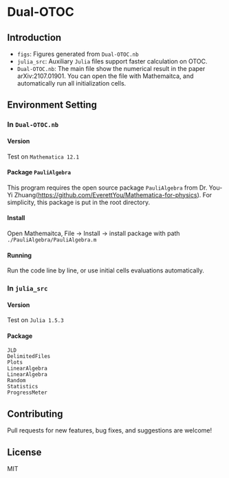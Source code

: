 # Dual-OTOC

## Introduction
- `figs`: Figures generated from `Dual-OTOC.nb`
- `julia_src`: Auxiliary `Julia` files support faster calculation on OTOC.
- `Dual-OTOC.nb`: The main file show the numerical result in the paper arXiv:2107.01901. You can open the file with Mathemaitca, and automatically run all initialization cells.

## **Environment Setting**

### In `Dual-OTOC.nb`

#### **Version**
Test on `Mathematica 12.1`

#### **Package `PauliAlgebra`**
This program requires the open source package `PauliAlgebra` from Dr. You-Yi Zhuang(https://github.com/EverettYou/Mathematica-for-physics). For simplicity, this package is put in the root directory. 

#### **Install**
Open Mathemaitca, File -> Install -> install package with path `./PauliAlgebra/PauliAlgebra.m`

#### **Running**
Run the code line by line, or use initial cells evaluations automatically.

### In `julia_src`

#### **Version**
Test on `Julia 1.5.3`

#### **Package**
```
JLD
DelimitedFiles
Plots
LinearAlgebra
LinearAlgebra
Random
Statistics
ProgressMeter
```

## Contributing

Pull requests for new features, bug fixes, and suggestions are welcome!

## License

MIT
